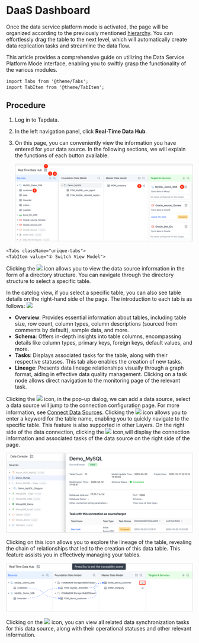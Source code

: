 # DaaS Dashboard

Once the data service platform mode is activated, the page will be organized according to the previously mentioned [hierarchy](enable-daas-mode.md). You can effortlessly drag the table to the next level, which will automatically create data replication tasks and streamline the data flow.

This article provides a comprehensive guide on utilizing the Data Service Platform Mode interface, enabling you to swiftly grasp the functionality of the various modules.


```mdx-code-block
import Tabs from '@theme/Tabs';
import TabItem from '@theme/TabItem';
```

## Procedure

1. Log in to Tapdata.

2. In the left navigation panel, click **Real-Time Data Hub**.

3. On this page, you can conveniently view the information you have entered for your data source. In the following sections, we will explain the functions of each button available.

   ![Data Integration Mode Interface](../../../images/real_time_data_hub_dashboard.png)

```mdx-code-block
<Tabs className="unique-tabs">
<TabItem value="① Switch View Model">
```
Clicking the <img src='/img/switch_icon.png'></img> icon allows you to view the data source information in the form of a directory structure. You can navigate through the directory structure to select a specific table.

In the catelog view, if you select a specific table, you can also see table details on the right-hand side of the page. The introduction to each tab is as follows:
<img src='/img/data_category_view.png'></img>

* **Overview**: Provides essential information about tables, including table size, row count, column types, column descriptions (sourced from comments by default), sample data, and more.
* **Schema**: Offers in-depth insights into table columns, encompassing details like column types, primary keys, foreign keys, default values, and more.
* **Tasks**: Displays associated tasks for the table, along with their respective statuses. This tab also enables the creation of new tasks.
* **Lineage**: Presents data lineage relationships visually through a graph format, aiding in effective data quality management. Clicking on a task node allows direct navigation to the monitoring page of the relevant task.

</TabItem>

<TabItem value="② Add Data Sources">
Clicking the <img src='/img/add_icon.png'></img> icon, in the pop-up dialog, we can add a data source, select a data source will jump to the connection configuration page. For more information, see <a href="../../../prerequisites">Connect Data Sources</a>.
</TabItem>

<TabItem value="③ Search Tables">
Clicking the <img src='/img/search_icon.png'></img> icon allows you to enter a keyword for the table name, enabling you to quickly navigate to the specific table. This feature is also supported in other Layers.
</TabItem>

<TabItem value="④ Data Source Detail">
On the right side of the data connection, clicking the <img src='/img/detail_icon.png'></img> icon,will display the connection information and associated tasks of the data source on the right side of the page.

![Data Source Details](../../../images/data_source_details.png)
</TabItem>

<TabItem value="⑤ View Table Lineage">
Clicking on this icon allows you to explore the lineage of the table, revealing the chain of relationships that led to the creation of this data table. This feature assists you in effectively managing your tables.

![view_table_lineage](../../../images/view_table_lineage.png)
</TabItem>

<TabItem value="⑥ View Related Tasks">
Clicking on the <img src='/img/detail_icon.png'></img> icon, you can view all related data synchronization tasks for this data source, along with their operational statuses and other relevant information.
</TabItem>
</Tabs>
